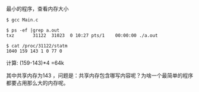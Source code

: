 最小的程序，查看内存大小
```
$ gcc Main.c

$ ps -ef |grep a.out
txz       31122  31023  0 10:27 pts/1    00:00:00 ./a.out

$ cat /proc/31122/statm
1040 159 143 1 0 77 0

```
计算: (159-143)*4 =64k

其中共享内存为143 ，问题是：共享内存包含哪写内容呢？为啥一个最简单的程序都要占用那么大的内存呢。

